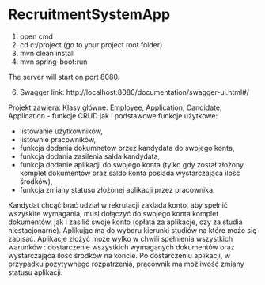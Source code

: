 # RecruitmentSystemApp

1. open cmd
2. cd c:/project (go to your project root folder) 
3. mvn clean install
4. mvn spring-boot:run 

The server will start on port 8080.

6. Swagger link:  http://localhost:8080/documentation/swagger-ui.html#/

Projekt zawiera: 
Klasy główne: Employee, Application, Candidate, Application - funkcje CRUD jak i podstawowe funkcje użytkowe:
- listowanie użytkowników,
- listownie pracowników, 
- funkcja dodania dokumnetow przez kandydata do swojego konta, 
- funkcja dodania zasilenia salda kandydata, 
- funkcja dodanie aplikacji do swojego konta (tylko gdy został złożony komplet dokumentów 
oraz saldo konta posiada wystarczająca ilość środków),
- funkcja zmiany statusu złożonej aplikacji przez pracownika.

Kandydat chcąć brać udział w rekrutacji zakłada konto, aby spełnić wszyskite wymagania, 
musi dołączyć do swojego konta komplet dokumentów, jak i zasilić swoje konto (opłata za aplikacje, 
czy za studia niestacjonarne). Aplikując ma do wyboru kierunki studiów na które może się zapisać.
Aplikacje złożyć może wylko w chwili spełnienia wszystkich warunków : dostarczenie wszystkich wymaganych 
dokumentów oraz wystarczająca ilość środków na koncie. Po dostarczeniu aplikacji, w przypadku pozytywnego 
rozpatrzenia, pracownik ma możliwość zmiany statusu aplikacji.

